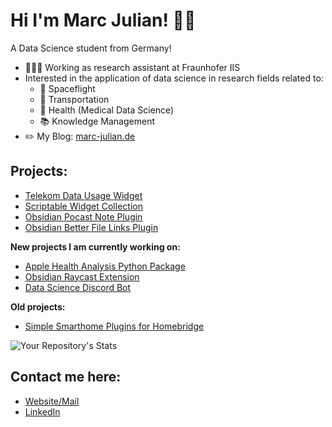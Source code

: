 # Hi I'm Marc Julian! ✌🏼
A Data Science student from Germany!

- 👨🏻‍💻 Working as research assistant at Fraunhofer IIS
- Interested in the application of data science in research fields related to:
  - 🚀 Spaceflight
  - 🚗 Transportation
  - 🧬 Health (Medical Data Science)
  - 📚 Knowledge Management
- ✏️ My Blog: <a href="https://www.marc-julian.de">marc-julian.de</a>

## Projects:
- <a href="https://github.com/marcjulianschwarz/telekom-data-usage-widget">Telekom Data Usage Widget</a>
- <a href="https://github.com/marcjulianschwarz/scriptable-widgets">Scriptable Widget Collection</a>
- <a href="https://github.com/marcjulianschwarz/obsidian-podcast-note">Obsidian Pocast Note Plugin</a>
- <a href="https://github.com/marcjulianschwarz/obsidian-file-link">Obsidian Better File Links Plugin</a>

**New projects I am currently working on:**
- <a href="https://github.com/marcjulianschwarz/apple-health-analyser">Apple Health Analysis Python Package</a>
- <a href="https://github.com/marcjulianschwarz/obsidian-raycast">Obsidian Raycast Extension</a>
- <a href="https://github.com/marcjulianschwarz/datascience-discord-bot">Data Science Discord Bot</a>

**Old projects:**
- <a href="https://github.com/marcjulianschwarz/homebridge-plugins">Simple Smarthome Plugins for Homebridge</a>

![Your Repository's Stats](https://github-readme-stats.vercel.app/api?username=marcjulianschwarz&show_icons=true)


## Contact me here:
- <a href="https://www.marc-julian.de">Website/Mail</a>
- <a href="https://www.linkedin.com/in/marcjulian/">LinkedIn</a>
